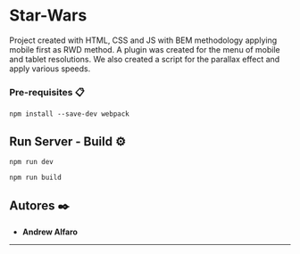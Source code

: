# Star-Wars
Project created with HTML, CSS and JS with BEM methodology applying mobile first as RWD method.
A plugin was created for the menu of mobile and tablet resolutions. We also created a script for the parallax effect and apply various speeds.

### Pre-requisites 📋

```
npm install --save-dev webpack

```

## Run Server - Build ⚙️

```
npm run dev

```
```
npm run build

```

## Autores ✒️


* **Andrew Alfaro** 

---